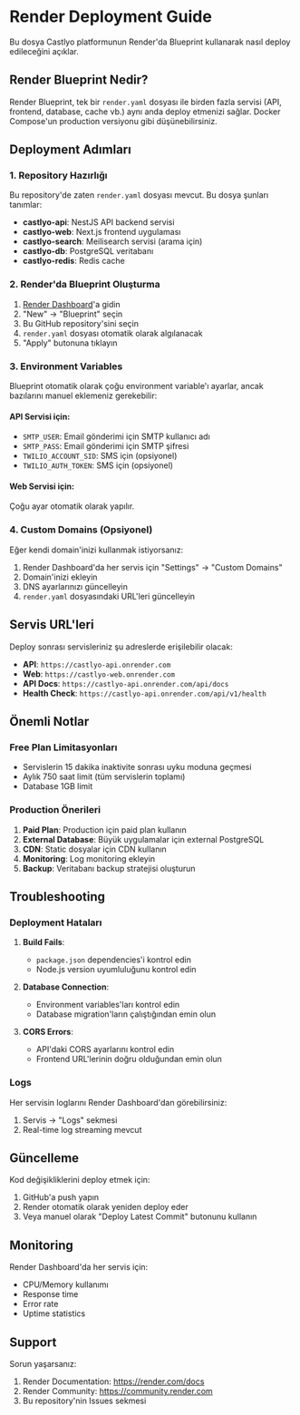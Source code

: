 # Render Deployment Guide

Bu dosya Castlyo platformunun Render'da Blueprint kullanarak nasıl deploy edileceğini açıklar.

## Render Blueprint Nedir?

Render Blueprint, tek bir `render.yaml` dosyası ile birden fazla servisi (API, frontend, database, cache vb.) aynı anda deploy etmenizi sağlar. Docker Compose'un production versiyonu gibi düşünebilirsiniz.

## Deployment Adımları

### 1. Repository Hazırlığı

Bu repository'de zaten `render.yaml` dosyası mevcut. Bu dosya şunları tanımlar:
- **castlyo-api**: NestJS API backend servisi
- **castlyo-web**: Next.js frontend uygulaması  
- **castlyo-search**: Meilisearch servisi (arama için)
- **castlyo-db**: PostgreSQL veritabanı
- **castlyo-redis**: Redis cache

### 2. Render'da Blueprint Oluşturma

1. [Render Dashboard](https://dashboard.render.com)'a gidin
2. "New" → "Blueprint" seçin
3. Bu GitHub repository'sini seçin
4. `render.yaml` dosyası otomatik olarak algılanacak
5. "Apply" butonuna tıklayın

### 3. Environment Variables

Blueprint otomatik olarak çoğu environment variable'ı ayarlar, ancak bazılarını manuel eklemeniz gerekebilir:

#### API Servisi için:
- `SMTP_USER`: Email gönderimi için SMTP kullanıcı adı
- `SMTP_PASS`: Email gönderimi için SMTP şifresi
- `TWILIO_ACCOUNT_SID`: SMS için (opsiyonel)
- `TWILIO_AUTH_TOKEN`: SMS için (opsiyonel)

#### Web Servisi için:
Çoğu ayar otomatik olarak yapılır.

### 4. Custom Domains (Opsiyonel)

Eğer kendi domain'inizi kullanmak istiyorsanız:

1. Render Dashboard'da her servis için "Settings" → "Custom Domains"
2. Domain'inizi ekleyin
3. DNS ayarlarınızı güncelleyin
4. `render.yaml` dosyasındaki URL'leri güncelleyin

## Servis URL'leri

Deploy sonrası servisleriniz şu adreslerde erişilebilir olacak:

- **API**: `https://castlyo-api.onrender.com`
- **Web**: `https://castlyo-web.onrender.com`
- **API Docs**: `https://castlyo-api.onrender.com/api/docs`
- **Health Check**: `https://castlyo-api.onrender.com/api/v1/health`

## Önemli Notlar

### Free Plan Limitasyonları

- Servislerin 15 dakika inaktivite sonrası uyku moduna geçmesi
- Aylık 750 saat limit (tüm servislerin toplamı)
- Database 1GB limit

### Production Önerileri

1. **Paid Plan**: Production için paid plan kullanın
2. **External Database**: Büyük uygulamalar için external PostgreSQL
3. **CDN**: Static dosyalar için CDN kullanın
4. **Monitoring**: Log monitoring ekleyin
5. **Backup**: Veritabanı backup stratejisi oluşturun

## Troubleshooting

### Deployment Hataları

1. **Build Fails**: 
   - `package.json` dependencies'i kontrol edin
   - Node.js version uyumluluğunu kontrol edin

2. **Database Connection**:
   - Environment variables'ları kontrol edin
   - Database migration'ların çalıştığından emin olun

3. **CORS Errors**:
   - API'daki CORS ayarlarını kontrol edin
   - Frontend URL'lerinin doğru olduğundan emin olun

### Logs

Her servisin loglarını Render Dashboard'dan görebilirsiniz:
1. Servis → "Logs" sekmesi
2. Real-time log streaming mevcut

## Güncelleme

Kod değişikliklerini deploy etmek için:

1. GitHub'a push yapın
2. Render otomatik olarak yeniden deploy eder
3. Veya manuel olarak "Deploy Latest Commit" butonunu kullanın

## Monitoring

Render Dashboard'da her servis için:
- CPU/Memory kullanımı
- Response time
- Error rate
- Uptime statistics

## Support

Sorun yaşarsanız:
1. Render Documentation: https://render.com/docs
2. Render Community: https://community.render.com
3. Bu repository'nin Issues sekmesi
